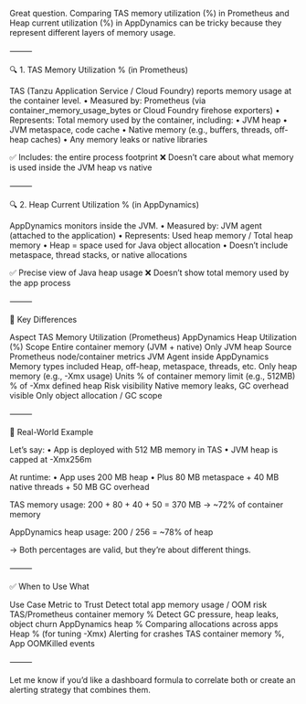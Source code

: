 Great question. Comparing TAS memory utilization (%) in Prometheus and Heap current utilization (%) in AppDynamics can be tricky because they represent different layers of memory usage.

⸻

🔍 1. TAS Memory Utilization % (in Prometheus)

TAS (Tanzu Application Service / Cloud Foundry) reports memory usage at the container level.
	•	Measured by: Prometheus (via container_memory_usage_bytes or Cloud Foundry firehose exporters)
	•	Represents: Total memory used by the container, including:
	•	JVM heap
	•	JVM metaspace, code cache
	•	Native memory (e.g., buffers, threads, off-heap caches)
	•	Any memory leaks or native libraries

✅ Includes: the entire process footprint
❌ Doesn’t care about what memory is used inside the JVM heap vs native

⸻

🔍 2. Heap Current Utilization % (in AppDynamics)

AppDynamics monitors inside the JVM.
	•	Measured by: JVM agent (attached to the application)
	•	Represents: Used heap memory / Total heap memory
	•	Heap = space used for Java object allocation
	•	Doesn’t include metaspace, thread stacks, or native allocations

✅ Precise view of Java heap usage
❌ Doesn’t show total memory used by the app process

⸻

🧠 Key Differences

Aspect	TAS Memory Utilization (Prometheus)	AppDynamics Heap Utilization (%)
Scope	Entire container memory (JVM + native)	Only JVM heap
Source	Prometheus node/container metrics	JVM Agent inside AppDynamics
Memory types included	Heap, off-heap, metaspace, threads, etc.	Only heap memory (e.g., -Xmx usage)
Units	% of container memory limit (e.g., 512MB)	% of -Xmx defined heap
Risk visibility	Native memory leaks, GC overhead visible	Only object allocation / GC scope


⸻

📌 Real-World Example

Let’s say:
	•	App is deployed with 512 MB memory in TAS
	•	JVM heap is capped at -Xmx256m

At runtime:
	•	App uses 200 MB heap
	•	Plus 80 MB metaspace + 40 MB native threads + 50 MB GC overhead

TAS memory usage:
200 + 80 + 40 + 50 = 370 MB → ~72% of container memory

AppDynamics heap usage:
200 / 256 = ~78% of heap

→ Both percentages are valid, but they’re about different things.

⸻

✅ When to Use What

Use Case	Metric to Trust
Detect total app memory usage / OOM risk	TAS/Prometheus container memory %
Detect GC pressure, heap leaks, object churn	AppDynamics heap %
Comparing allocations across apps	Heap % (for tuning -Xmx)
Alerting for crashes	TAS container memory %, App OOMKilled events


⸻

Let me know if you’d like a dashboard formula to correlate both or create an alerting strategy that combines them.
